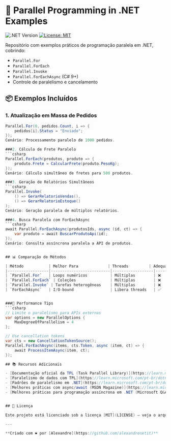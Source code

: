 # 🚀 Parallel Programming in .NET Examples

![.NET Version](https://img.shields.io/badge/.NET-%3E%3D6.0-blue)
[![License: MIT](https://img.shields.io/badge/License-MIT-yellow.svg)](https://opensource.org/licenses/MIT)

Repositório com exemplos práticos de programação paralela em .NET, cobrindo:

- `Parallel.For`
- `Parallel.ForEach`
- `Parallel.Invoke`
- `Parallel.ForEachAsync` (C# 9+)
- Controle de paralelismo e cancelamento

## 📦 Exemplos Incluídos

### 1. Atualização em Massa de Pedidos
```csharp
Parallel.For(0, pedidos.Count, i => {
    pedidos[i].Status = "Enviado";
});
Cenário: Processamento paralelo de 1000 pedidos.

###2. Cálculo de Frete Paralelo
```csharp
Parallel.ForEach(produtos, produto => {
    produto.Frete = CalcularFrete(produto.PesoKg);
});
Cenário: Cálculo simultâneo de fretes para 500 produtos.

###3. Geração de Relatórios Simultâneos
```csharp
Parallel.Invoke(
    () => GerarRelatorioVendas(),
    () => GerarRelatorioEstoque()
);
Cenário: Geração paralela de múltiplos relatórios.

###4. Busca Paralela com ForEachAsync
```csharp
await Parallel.ForEachAsync(produtosIds, async (id, ct) => {
    var produto = await BuscarProdutoApi(id);
});
Cenário: Consulta assíncrona paralela a API de produtos.


## 📊 Comparação de Métodos

| Método           | Melhor Para             | Threads         | Adequado para Async |
|------------------|--------------------------|------------------|----------------------|
| `Parallel.For`   | Loops numéricos          | Múltiplas        | ❌                   |
| `Parallel.ForEach` | Coleções               | Múltiplas        | ❌                   |
| `Parallel.Invoke` | Tarefas heterogêneas    | Múltiplas        | ❌                   |
| `ForEachAsync`   | I/O-bound                | Libera threads   | ✅                   |


###🚀 Performance Tips
```csharp
// Limite o paralelismo para APIs externas
var options = new ParallelOptions { 
    MaxDegreeOfParallelism = 4 
};

// Use cancellation tokens
var cts = new CancellationTokenSource();
Parallel.ForEachAsync(items, cts.Token, async (item, ct) => {
    await ProcessItemAsync(item, ct);
});

## 📚 Recursos Adicionais

- [Documentação oficial da TPL (Task Parallel Library)](https://learn.microsoft.com/pt-br/dotnet/standard/parallel-programming/task-parallel-library-tpl)
- [Paralelismo de dados com TPL](https://learn.microsoft.com/pt-br/dotnet/standard/parallel-programming/data-parallelism-task-parallel-library)
- [Padrões de paralelismo em .NET](https://learn.microsoft.com/pt-br/dotnet/standard/parallel-programming/tpl-and-traditional-async-programming)
- [Melhores práticas com async/await (MSDN Magazine)](https://learn.microsoft.com/en-us/archive/msdn-magazine/2013/march/async-await-best-practices-in-asynchronous-programming)
- [Melhores práticas para programação assíncrona em .NET (Microsoft Q&A)](https://learn.microsoft.com/en-us/answers/questions/1375188/best-practices-for-asynchronous-programming-in-net)


## 📜 Licença

Este projeto está licenciado sob a licença [MIT](LICENSE) – veja o arquivo para mais detalhes.

---

**Criado com ❤️ por [Alexandre](https://github.com/alexandrenetit)**
